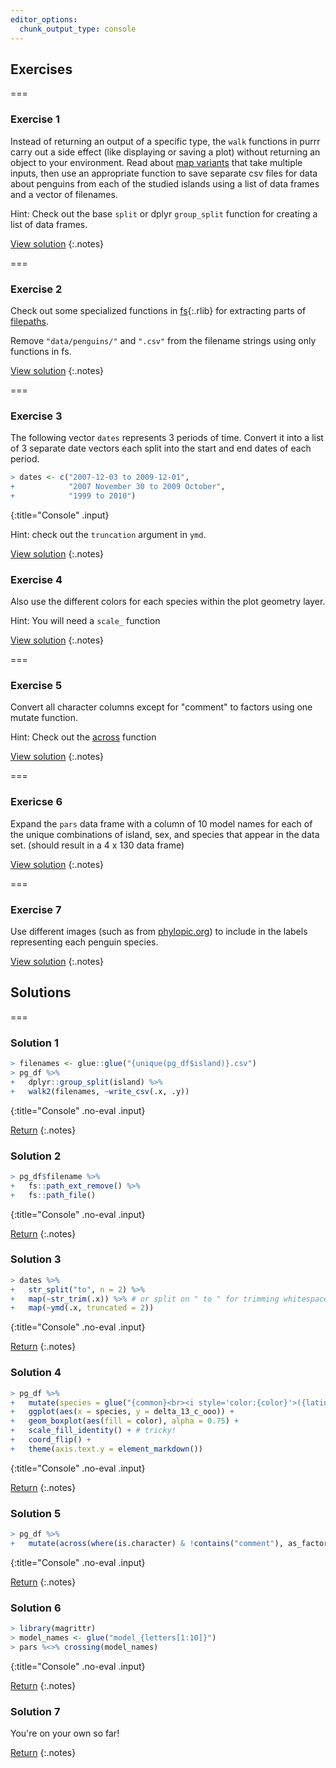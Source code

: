 ```yaml
---
editor_options: 
  chunk_output_type: console
---
```


## Exercises

===

### Exercise 1

Instead of returning an output of a specific type, the `walk` functions in purrr carry out a side effect (like displaying or saving a plot) without returning an object to your environment. Read about [map variants](https://purrr.tidyverse.org/reference/map2.html) that take multiple inputs, then use an appropriate function to save separate csv files for data about penguins from each of the studied islands using a list of data frames and a vector of filenames. 

Hint: Check out the base `split` or dplyr `group_split` function for creating a list of data frames. 

[View solution](#solution-1)
{:.notes}

===

### Exercise 2

Check out some specialized functions in [fs](){:.rlib} for extracting parts of [filepaths](https://fs.r-lib.org/articles/function-comparisons.html#path-functions).

Remove `"data/penguins/"` and  `".csv"` from the filename strings using only functions in fs.

[View solution](#solution-2)
{:.notes}

===

### Exercise 3

The following vector `dates` represents 3 periods of time. Convert it into a list of 3 separate date vectors each split into the start and end dates of each period. 



~~~r
> dates <- c("2007-12-03 to 2009-12-01", 
+            "2007 November 30 to 2009 October",
+            "1999 to 2010")
~~~
{:title="Console" .input}


Hint: check out the `truncation` argument in `ymd`. 

[View solution](#solution-3)
{:.notes}

### Exercise 4

Also use the different colors for each species within the plot geometry layer. 

Hint: You will need a `scale_` function

[View solution](#solution-4)
{:.notes}

===

### Exercise 5

Convert all character columns except for "comment" to factors using one mutate function. 

Hint: Check out the [across](https://dplyr.tidyverse.org/articles/programming.html) function

[View solution](#solution-5)
{:.notes}

===

### Exericse 6

Expand the `pars` data frame with a column of 10 model names for each of the unique combinations of island, sex, and species that appear in the data set. (should result in a 4 x 130 data frame)

[View solution](#solution-6)
{:.notes}

===

### Exercise 7

Use different images (such as from [phylopic.org](http://phylopic.org/)) to include in the labels representing each penguin species.

[View solution](#solution-7)
{:.notes}

## Solutions

===

### Solution 1



~~~r
> filenames <- glue::glue("{unique(pg_df$island)}.csv")
> pg_df %>% 
+   dplyr::group_split(island) %>% 
+   walk2(filenames, ~write_csv(.x, .y))
~~~
{:title="Console" .no-eval .input}


[Return](#exercise-1)
{:.notes}

### Solution 2



~~~r
> pg_df$filename %>% 
+   fs::path_ext_remove() %>%
+   fs::path_file()
~~~
{:title="Console" .no-eval .input}


[Return](#exercise-2)
{:.notes}

### Solution 3



~~~r
> dates %>% 
+   str_split("to", n = 2) %>% 
+   map(~str_trim(.x)) %>% # or split on " to " for trimming whitespace
+   map(~ymd(.x, truncated = 2))
~~~
{:title="Console" .no-eval .input}


[Return](#exercise-3)
{:.notes}

### Solution 4



~~~r
> pg_df %>%
+   mutate(species = glue("{common}<br><i style='color:{color}'>({latin})</i>")) %>%
+   ggplot(aes(x = species, y = delta_13_c_ooo)) +
+   geom_boxplot(aes(fill = color), alpha = 0.75) + 
+   scale_fill_identity() + # tricky! 
+   coord_flip() +
+   theme(axis.text.y = element_markdown())
~~~
{:title="Console" .no-eval .input}


[Return](#exercise-4)
{:.notes}


### Solution 5



~~~r
> pg_df %>% 
+   mutate(across(where(is.character) & !contains("comment"), as_factor))
~~~
{:title="Console" .no-eval .input}


[Return](#exercise-4)
{:.notes}

### Solution 6



~~~r
> library(magrittr)
> model_names <- glue("model_{letters[1:10]}")
> pars %<>% crossing(model_names)
~~~
{:title="Console" .no-eval .input}


[Return](#exercise-6)
{:.notes}

### Solution 7

You're on your own so far!

[Return](#exercise-7)
{:.notes}
